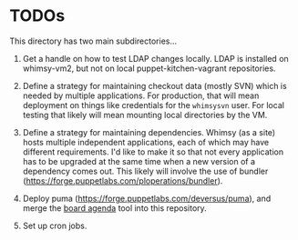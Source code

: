 TODOs
=====

This directory has two main subdirectories...

1. Get a handle on how to test LDAP changes locally.  LDAP is installed on
   whimsy-vm2, but not on local puppet-kitchen-vagrant repositories.

2. Define a strategy for maintaining checkout data (mostly SVN) which is
   needed by multiple applications.  For production, that will mean deployment
   on things like credentials for the `whimsysvn` user.  For local testing
   that likely will mean mounting local directories by the VM.

3. Define a strategy for maintaining dependencies.  Whimsy (as a site) hosts
   multiple independent applications, each of which may have different
   requirements.  I'd like to make it so that not every application has to be
   upgraded at the same time when a new version of a dependency comes out.
   This likely will involve the use of bundler
   (https://forge.puppetlabs.com/ploperations/bundler).

4. Deploy puma (https://forge.puppetlabs.com/deversus/puma), and merge the
   [board agenda](https://github.com/rubys/whimsy-agenda) tool into this
   repository.

5. Set up cron jobs.

